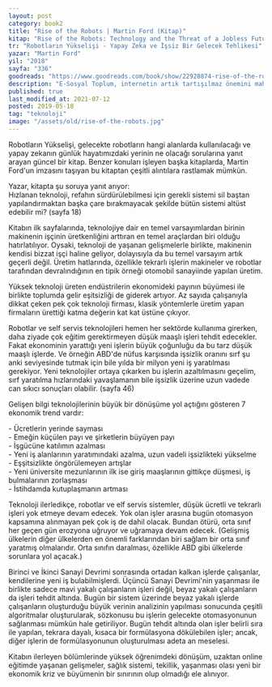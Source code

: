 ```yaml
---
layout: post  
category: book2  
title: "Rise of the Robots | Martin Ford (Kitap)"  
kitap: "Rise of the Robots: Technology and the Threat of a Jobless Future"  
tr: "Robotların Yükselişi - Yapay Zeka ve İşsiz Bir Gelecek Tehlikesi"  
yazar: "Martin Ford"  
yil: "2018"  
sayfa: "336"  
goodreads: "https://www.goodreads.com/book/show/22928874-rise-of-the-robots"
description: "E-Sosyal Toplum, internetin artık tartışılmaz önemini mahremiyet ve kamusallık tartışmalarına rağmen altını çizerek bir kez daha vurguluyor. J.Jarvis"
published: true
last_modified_at: 2021-07-12
posted: 2019-05-18
tag: "teknoloji"
image: "/assets/old/rise-of-the-robots.jpg"
---
```


Robotların Yükselişi, gelecekte robotların hangi alanlarda kullanılacağı ve yapay zekanın günlük hayatımızdaki yerinin ne olacağı sorularına yanıt arayan güncel bir kitap. Benzer konuları işleyen başka kitaplarda, Martin Ford'un imzasını taşıyan bu kitaptan çeşitli alıntılara rastlamak mümkün.  
  
Yazar, kitapta şu soruya yanıt arıyor:  
Hızlanan teknoloji, refahın sürdürülebilmesi için gerekli sistemi sil baştan yapılandırmaktan başka çare bırakmayacak şekilde bütün sistemi altüst edebilir mi? (sayfa 18)  
  
Kitabın ilk sayfalarında, teknolojiye dair en temel varsayımlardan birinin makinenin işçinin üretkenliğini arttıran en temel araçlardan biri olduğu hatırlatılıyor. Oysaki, teknoloji de yaşanan gelişmelerle birlikte, makinenin kendisi bizzat işçi haline geliyor, dolayısıyla da bu temel varsayım artık geçerli değil. Üretim hatlarında, özellikle tekrarlı işlerin makineler ve robotlar tarafından devralındığının en tipik örneği otomobil sanayiinde yapılan üretim.  
  
Yüksek teknoloji üreten endüstrilerin ekonomideki payının büyümesi ile birlikte toplumda gelir eşitsizliği de giderek artıyor. Az sayıda çalışanıyla dikkat çeken pek çok teknoloji firması, klasik yöntemlerle üretim yapan firmaların ürettiği katma değerin kat kat üstüne çıkıyor.  
  
Robotlar ve self servis teknolojileri hemen her sektörde kullanıma girerken, daha ziyade çok eğitim gerektirmeyen düşük maaşlı işleri tehdit edecekler. Fakat ekonominin yarattığı yeni işlerin büyük çoğunluğu da bu tarz düşük maaşlı işlerde. Ve örneğin ABD'de nüfus karşısında işsizlik oranını sırf şu anki seviyesinde tutmak için bile yılda bir milyon yeni iş yaratılması gerekiyor. Yeni teknolojiler ortaya çıkarken bu işlerin azaltılmasını geçelim, sırf yaratılma hızlarındaki yavaşlamanın bile işsizlik üzerine uzun vadede can sıkıcı sonuçları olabilir. (sayfa 46)  
  
Gelişen bilgi teknolojilerinin büyük bir dönüşüme yol açtığını gösteren 7 ekonomik trend vardır:  
  
\- Ücretlerin yerinde sayması  
\- Emeğin küçülen payı ve şirketlerin büyüyen payı  
\- İşgücüne katılımın azalması  
\- Yeni iş alanlarının yaratımındaki azalma, uzun vadeli işsizlikteki yükselme  
\- Eşşitsizlikte öngörülemeyen artışlar  
\- Yeni üniversite mezunlarının ilk ise giriş maaşlarının gittikçe düşmesi, iş bulmalarının zorlaşması  
\- İstihdamda kutuplaşmanın artması  
  
Teknoloji ilerledikçe, robotlar ve elf servis sistemler, düşük ücretli ve tekrarlı işleri yok etmeye devam edecek. Yok olan işler arasına bugün otomasyon kapsamına alınmayan pek çok iş de dahil olacak. Bundan ötürü, orta sınıf her geçen gün erozyona uğruyor ve uğramaya devam edecek. (Gelişmiş ülkelerin diğer ülkelerden en önemli farklarından biri sağlam bir orta sınıf yaratmış olmalarıdır. Orta sınıfın daralması, özellikle ABD gibi ülkelerde sorunlara yol açacak.)  
  
Birinci ve İkinci Sanayi Devrimi sonrasında ortadan kalkan işlerde çalışanlar, kendilerine yeni iş bulabilmişlerdi. Üçüncü Sanayi Devrimi'nin yaşanması ile birlikte sadece mavi yakalı çalışanların işleri değil, beyaz yakalı çalışanların da işleri tehdit altında. Bugün bir sistem üzerinde beyaz yakalı işlerde çalışanların oluşturduğu büyük verinin analizinin yapılması sonucunda çeşitli algoritmalar oluşturularak, sözkonusu bu işlerin gelecekte otomasyonunun sağlanması mümkün hale getiriliyor. Bugün tehdit altında olan işler belirli sıra ile yapılan, tekrara dayalı, kısaca bir formülasyona dökülebilen işler; ancak, diğer işlerin de formülasyonunun oluşturulması adeta an meselesi.  
  
Kitabın ilerleyen bölümlerinde yüksek öğrenimdeki dönüşüm, uzaktan online eğitimde yaşanan gelişmeler, sağlık sistemi, tekillik, yaşanması olası yeni bir ekonomik kriz ve büyümenin bir sınırının olup olmadığı ele alınıyor.  
  
  
